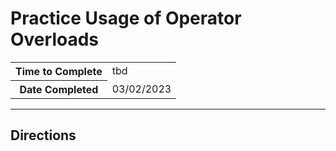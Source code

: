 # Practice Usage of Operator Overloads

<table>
<tr>
<th>Time to Complete</th>
<td>tbd</td>
</tr>
<tr>
<th>Date Completed</th>
<td>03/02/2023</td>
</tr>
</table>

<hr />

## Directions


